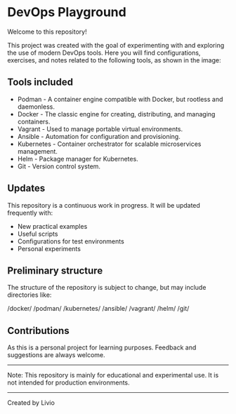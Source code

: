 
# DevOps Playground

Welcome to this repository!

This project was created with the goal of experimenting with and exploring the use of modern DevOps tools. Here you will find configurations, exercises, and notes related to the following tools, as shown in the image:

## Tools included

- Podman - A container engine compatible with Docker, but rootless and daemonless.
- Docker - The classic engine for creating, distributing, and managing containers.
- Vagrant - Used to manage portable virtual environments.
- Ansible - Automation for configuration and provisioning.
- Kubernetes - Container orchestrator for scalable microservices management.
- Helm - Package manager for Kubernetes.
- Git - Version control system.

## Updates

This repository is a continuous work in progress. It will be updated frequently with:

- New practical examples
- Useful scripts
- Configurations for test environments
- Personal experiments

## Preliminary structure

The structure of the repository is subject to change, but may include directories like:

/docker/
/podman/
/kubernetes/
/ansible/
/vagrant/
/helm/
/git/

## Contributions

As this is a personal project for learning purposes. Feedback and suggestions are always welcome.

---

Note: This repository is mainly for educational and experimental use. It is not intended for production environments.

---

Created by Livio
